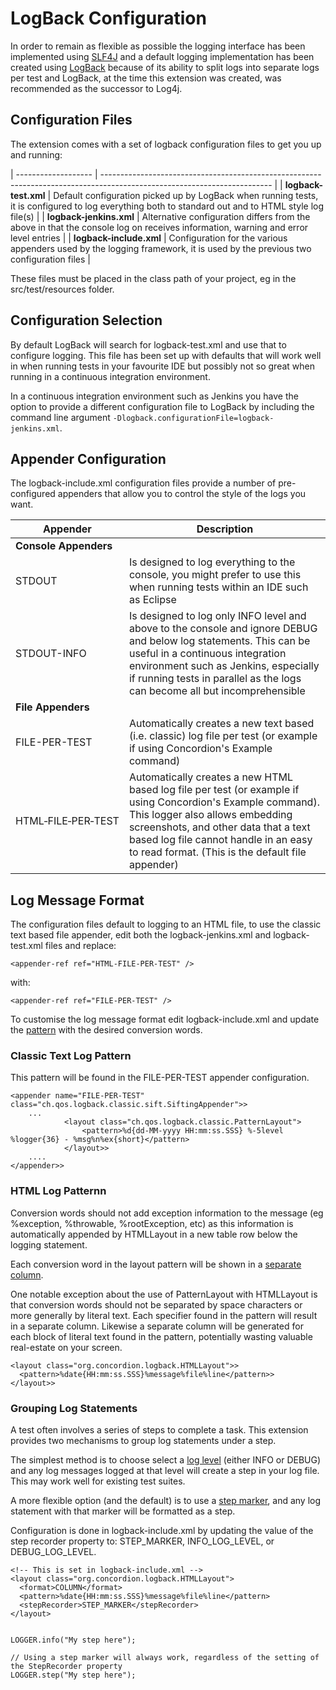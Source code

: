 # LogBack Configuration

In order to remain as flexible as possible the logging interface has been implemented using [SLF4J](http://slf4j.org) and a default logging implementation has been created using [LogBack](http://logback.qos.ch) because of its ability to split logs into separate logs per test and LogBack, at the time this extension was created, was recommended as the successor to Log4j.


## Configuration Files

The extension comes with a set of logback configuration files to get you up and running:

| ------------------- | ------------------------------------------------------------------------------------------------------------------------ |
| **logback-test.xml**    | Default configuration picked up by LogBack when running tests, it is configured to log everything both to standard out and to HTML style log file(s) |
| **logback-jenkins.xml** | Alternative configuration differs from the above in that the console log on receives information, warning and error level entries |
| **logback-include.xml** | Configuration for the various appenders used by the logging framework, it is used by the previous two configuration files |    

These files must be placed in the class path of your project, eg in the src/test/resources folder. 


## Configuration Selection

By default LogBack will search for logback-test.xml and use that to configure logging.  This file has been set up with defaults that will work well in when running tests in your favourite IDE but possibly not so great when running in a continuous integration environment.  

In a continuous integration environment such as Jenkins you have the option to provide a different configuration file to LogBack by including the command line argument `-Dlogback.configurationFile=logback-jenkins.xml`.


## Appender Configuration

The logback-include.xml configuration files provide a number of pre-configured appenders that allow you to control the style of the logs you want.

| Appender               | Description                                          |
| ---------------------- | -----------------------------------------------------|
| **Console Appenders**                                                        ||
| STDOUT                 | Is designed to log everything to the console, you might prefer to use this when running tests within an IDE such as Eclipse |
| STDOUT-INFO            | Is designed to log only INFO level and above to the console and ignore DEBUG and below log statements.  This can be useful in a continuous integration environment such as Jenkins, especially if running tests in parallel as the logs can become all but incomprehensible |
|**File Appenders**                                                            ||
| FILE-PER-TEST          | Automatically creates a new text based (i.e. classic) log file per test (or example if using Concordion's Example command) |
| HTML&#8209;FILE&#8209;PER&#8209;TEST  | Automatically creates a new HTML based log file per test (or example if using Concordion's Example command).  This logger also allows embedding screenshots, and other data that a text based log file cannot handle in an easy to read format. (This is the default file appender) |


## Log Message Format

The configuration files default to logging to an HTML file, to use the classic text based file appender, edit both the logback-jenkins.xml and logback-test.xml files and replace: 
 
    <appender-ref ref="HTML-FILE-PER-TEST" />
    
with: 

    <appender-ref ref="FILE-PER-TEST" />


To customise the log message format edit logback-include.xml and update the [pattern](http://logback.qos.ch/manual/layouts.html#ClassicPatternLayout) with the desired conversion words.


### Classic Text Log Pattern

This pattern will be found in the FILE-PER-TEST appender configuration.

    <appender name="FILE-PER-TEST" class="ch.qos.logback.classic.sift.SiftingAppender">>
    	...		
    			<layout class="ch.qos.logback.classic.PatternLayout">
    				<pattern>%d{dd-MM-yyyy HH:mm:ss.SSS} %-5level %logger{36} - %msg%n%ex{short}</pattern> 
    			</layout>>
    	....
    </appender>>


### HTML Log Patternn
Conversion words should not add exception information to the message (eg %exception, %throwable, %rootException, etc) as this information is automatically appended by HTMLLayout in a new table row below the logging statement.

Each conversion word in the layout pattern will be shown in a [separate column](- "c:assertTrue=multiColumnLayout()").  

One notable exception about the use of PatternLayout with HTMLLayout is that conversion words should not be separated by space characters or more generally by literal text. Each specifier found in the pattern will result in a separate column. Likewise a separate column will be generated for each block of literal text found in the pattern, potentially wasting valuable real-estate on your screen.

    <layout class="org.concordion.logback.HTMLLayout">>
      <pattern>%date{HH:mm:ss.SSS}%message%file%line</pattern>>
    </layout>>


### Grouping Log Statements

A test often involves a series of steps to complete a task.  This extension provides two mechanisms to group log statements under a step.  

The simplest method is to choose select a [log level](- "c:assertTrue=recordStepsUsingLogLevel()") (either INFO or DEBUG) and any log messages logged at that level will create a step in your log file.  This may work well for existing test suites.  

A more flexible option (and the default) is to use a [step marker](- "c:assertTrue=recordStepsUsingStepMarker()"), and any log statement with that marker will be formatted as a step.  

Configuration is done in logback-include.xml by updating the value of the step recorder property to: STEP_MARKER, INFO_LOG_LEVEL, or DEBUG_LOG_LEVEL.

    <!-- This is set in logback-include.xml -->
    <layout class="org.concordion.logback.HTMLLayout">
      <format>COLUMN</format>
      <pattern>%date{HH:mm:ss.SSS}%message%file%line</pattern>
      <stepRecorder>STEP_MARKER</stepRecorder>
    </layout>
    
        
    LOGGER.info("My step here");

    // Using a step marker will always work, regardless of the setting of the StepRecorder property
    LOGGER.step("My step here");
    